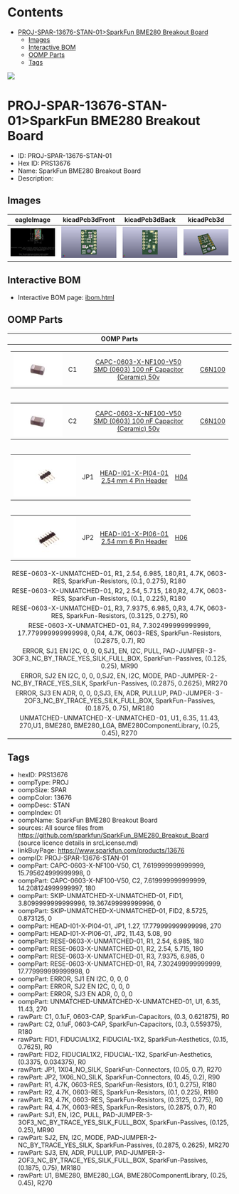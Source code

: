 



Contents
========

* [PROJ-SPAR-13676-STAN-01>SparkFun BME280 Breakout Board](#proj-spar-13676-stan-01sparkfun-bme280-breakout-board)
	* [Images](#images)
	* [Interactive BOM](#interactive-bom)
	* [OOMP Parts](#oomp-parts)
	* [Tags](#tags)
  
![][im]
# PROJ-SPAR-13676-STAN-01>SparkFun BME280 Breakout Board

- ID: PROJ-SPAR-13676-STAN-01
- Hex ID: PRS13676
- Name: SparkFun BME280 Breakout Board
- Description: 

## Images
  
  

|eagleImage|kicadPcb3dFront|kicadPcb3dBack|kicadPcb3d|
| :---: | :---: | :---: | :---: |
|[![eagleImage](eagleImage_140.png)](eagleImage_600.png)|[![kicadPcb3dFront](kicadPcb3dFront_140.png)](kicadPcb3dFront_600.png)|[![kicadPcb3dBack](kicadPcb3dBack_140.png)](kicadPcb3dBack_600.png)|[![kicadPcb3d](kicadPcb3d_140.png)](kicadPcb3d_600.png)|

## Interactive BOM

- Interactive BOM page: [ibom.html](kicad/bom/ibom.html)

## OOMP Parts
  

|OOMP Parts|
| :---: |
|<table><tr><td>![CAPC-0603-X-NF100-V50](https://raw.githubusercontent.com/oomlout/oomlout_OOMP_parts/main/CAPC-0603-X-NF100-V50/image_140.jpg)</td><td> C1</td><td>[CAPC-0603-X-NF100-V50<br>SMD (0603) 100 nF Capacitor (Ceramic) 50v](https://github.com/oomlout/oomlout_OOMP_parts/tree/main/CAPC-0603-X-NF100-V50/)</td><td>[C6N100](https://github.com/oomlout/oomlout_OOMP_parts/tree/main/CAPC-0603-X-NF100-V50/)</td></tr></table>|
|<table><tr><td>![CAPC-0603-X-NF100-V50](https://raw.githubusercontent.com/oomlout/oomlout_OOMP_parts/main/CAPC-0603-X-NF100-V50/image_140.jpg)</td><td> C2</td><td>[CAPC-0603-X-NF100-V50<br>SMD (0603) 100 nF Capacitor (Ceramic) 50v](https://github.com/oomlout/oomlout_OOMP_parts/tree/main/CAPC-0603-X-NF100-V50/)</td><td>[C6N100](https://github.com/oomlout/oomlout_OOMP_parts/tree/main/CAPC-0603-X-NF100-V50/)</td></tr></table>|
|<table><tr><td>![HEAD-I01-X-PI04-01](https://raw.githubusercontent.com/oomlout/oomlout_OOMP_parts/main/HEAD-I01-X-PI04-01/image_140.jpg)</td><td> JP1</td><td>[HEAD-I01-X-PI04-01<br>2.54 mm 4 Pin Header](https://github.com/oomlout/oomlout_OOMP_parts/tree/main/HEAD-I01-X-PI04-01/)</td><td>[H04](https://github.com/oomlout/oomlout_OOMP_parts/tree/main/HEAD-I01-X-PI04-01/)</td></tr></table>|
|<table><tr><td>![HEAD-I01-X-PI06-01](https://raw.githubusercontent.com/oomlout/oomlout_OOMP_parts/main/HEAD-I01-X-PI06-01/image_140.jpg)</td><td> JP2</td><td>[HEAD-I01-X-PI06-01<br>2.54 mm 6 Pin Header](https://github.com/oomlout/oomlout_OOMP_parts/tree/main/HEAD-I01-X-PI06-01/)</td><td>[H06](https://github.com/oomlout/oomlout_OOMP_parts/tree/main/HEAD-I01-X-PI06-01/)</td></tr></table>|
|RESE-0603-X-UNMATCHED-01, R1, 2.54, 6.985, 180,R1, 4.7K, 0603-RES, SparkFun-Resistors, (0.1, 0.275), R180|
|RESE-0603-X-UNMATCHED-01, R2, 2.54, 5.715, 180,R2, 4.7K, 0603-RES, SparkFun-Resistors, (0.1, 0.225), R180|
|RESE-0603-X-UNMATCHED-01, R3, 7.9375, 6.985, 0,R3, 4.7K, 0603-RES, SparkFun-Resistors, (0.3125, 0.275), R0|
|RESE-0603-X-UNMATCHED-01, R4, 7.302499999999999, 17.779999999999998, 0,R4, 4.7K, 0603-RES, SparkFun-Resistors, (0.2875, 0.7), R0|
|ERROR, SJ1 EN I2C, 0, 0, 0,SJ1, EN, I2C, PULL, PAD-JUMPER-3-3OF3_NC_BY_TRACE_YES_SILK_FULL_BOX, SparkFun-Passives, (0.125, 0.25), MR90|
|ERROR, SJ2 EN I2C, 0, 0, 0,SJ2, EN, I2C, MODE, PAD-JUMPER-2-NC_BY_TRACE_YES_SILK, SparkFun-Passives, (0.2875, 0.2625), MR270|
|ERROR, SJ3 EN ADR, 0, 0, 0,SJ3, EN, ADR, PULLUP, PAD-JUMPER-3-2OF3_NC_BY_TRACE_YES_SILK_FULL_BOX, SparkFun-Passives, (0.1875, 0.75), MR180|
|UNMATCHED-UNMATCHED-X-UNMATCHED-01, U1, 6.35, 11.43, 270,U1, BME280, BME280_LGA, BME280ComponentLibrary, (0.25, 0.45), R270|

## Tags

- hexID: PRS13676
- oompType: PROJ
- oompSize: SPAR
- oompColor: 13676
- oompDesc: STAN
- oompIndex: 01
- oompName: SparkFun BME280 Breakout Board
- sources: All source files from https://github.com/sparkfun/SparkFun_BME280_Breakout_Board (source licence details in srcLicense.md)
- linkBuyPage: https://www.sparkfun.com/products/13676
- oompID: PROJ-SPAR-13676-STAN-01
- oompPart: CAPC-0603-X-NF100-V50, C1, 7.619999999999999, 15.795624999999998, 0
- oompPart: CAPC-0603-X-NF100-V50, C2, 7.619999999999999, 14.208124999999997, 180
- oompPart: SKIP-UNMATCHED-X-UNMATCHED-01, FID1, 3.8099999999999996, 19.367499999999996, 0
- oompPart: SKIP-UNMATCHED-X-UNMATCHED-01, FID2, 8.5725, 0.873125, 0
- oompPart: HEAD-I01-X-PI04-01, JP1, 1.27, 17.779999999999998, 270
- oompPart: HEAD-I01-X-PI06-01, JP2, 11.43, 5.08, 90
- oompPart: RESE-0603-X-UNMATCHED-01, R1, 2.54, 6.985, 180
- oompPart: RESE-0603-X-UNMATCHED-01, R2, 2.54, 5.715, 180
- oompPart: RESE-0603-X-UNMATCHED-01, R3, 7.9375, 6.985, 0
- oompPart: RESE-0603-X-UNMATCHED-01, R4, 7.302499999999999, 17.779999999999998, 0
- oompPart: ERROR, SJ1 EN I2C, 0, 0, 0
- oompPart: ERROR, SJ2 EN I2C, 0, 0, 0
- oompPart: ERROR, SJ3 EN ADR, 0, 0, 0
- oompPart: UNMATCHED-UNMATCHED-X-UNMATCHED-01, U1, 6.35, 11.43, 270
- rawPart: C1, 0.1uF, 0603-CAP, SparkFun-Capacitors, (0.3, 0.621875), R0
- rawPart: C2, 0.1uF, 0603-CAP, SparkFun-Capacitors, (0.3, 0.559375), R180
- rawPart: FID1, FIDUCIAL1X2, FIDUCIAL-1X2, SparkFun-Aesthetics, (0.15, 0.7625), R0
- rawPart: FID2, FIDUCIAL1X2, FIDUCIAL-1X2, SparkFun-Aesthetics, (0.3375, 0.034375), R0
- rawPart: JP1, 1X04_NO_SILK, SparkFun-Connectors, (0.05, 0.7), R270
- rawPart: JP2, 1X06_NO_SILK, SparkFun-Connectors, (0.45, 0.2), R90
- rawPart: R1, 4.7K, 0603-RES, SparkFun-Resistors, (0.1, 0.275), R180
- rawPart: R2, 4.7K, 0603-RES, SparkFun-Resistors, (0.1, 0.225), R180
- rawPart: R3, 4.7K, 0603-RES, SparkFun-Resistors, (0.3125, 0.275), R0
- rawPart: R4, 4.7K, 0603-RES, SparkFun-Resistors, (0.2875, 0.7), R0
- rawPart: SJ1, EN, I2C, PULL, PAD-JUMPER-3-3OF3_NC_BY_TRACE_YES_SILK_FULL_BOX, SparkFun-Passives, (0.125, 0.25), MR90
- rawPart: SJ2, EN, I2C, MODE, PAD-JUMPER-2-NC_BY_TRACE_YES_SILK, SparkFun-Passives, (0.2875, 0.2625), MR270
- rawPart: SJ3, EN, ADR, PULLUP, PAD-JUMPER-3-2OF3_NC_BY_TRACE_YES_SILK_FULL_BOX, SparkFun-Passives, (0.1875, 0.75), MR180
- rawPart: U1, BME280, BME280_LGA, BME280ComponentLibrary, (0.25, 0.45), R270



[im]: kicadPcb3d_450.png
